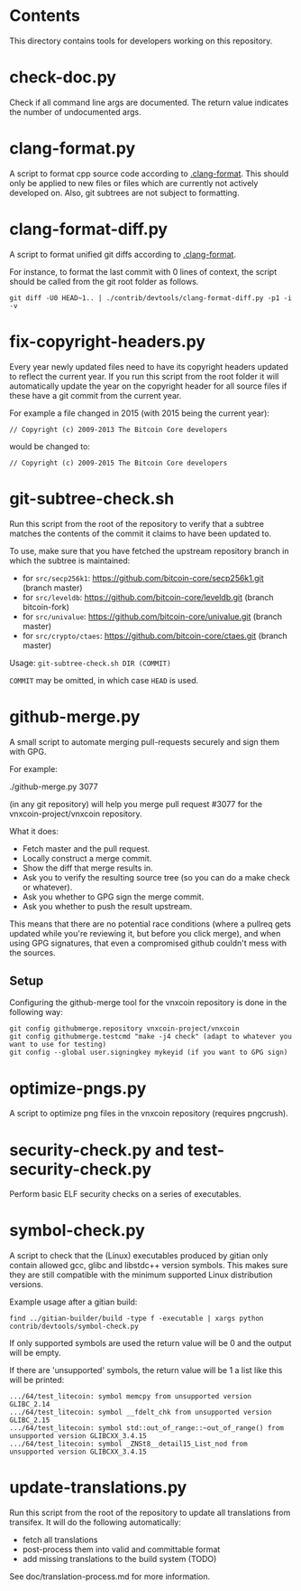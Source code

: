 Contents
========
This directory contains tools for developers working on this repository.

check-doc.py
============

Check if all command line args are documented. The return value indicates the
number of undocumented args.

clang-format.py
===============

A script to format cpp source code according to [.clang-format](../../src/.clang-format). This should only be applied to new files or files which are currently not actively developed on. Also, git subtrees are not subject to formatting.

clang-format-diff.py
===================

A script to format unified git diffs according to [.clang-format](../../src/.clang-format).

For instance, to format the last commit with 0 lines of context,
the script should be called from the git root folder as follows.

```
git diff -U0 HEAD~1.. | ./contrib/devtools/clang-format-diff.py -p1 -i -v
```

fix-copyright-headers.py
========================

Every year newly updated files need to have its copyright headers updated to reflect the current year.
If you run this script from the root folder it will automatically update the year on the copyright header for all
source files if these have a git commit from the current year.

For example a file changed in 2015 (with 2015 being the current year):

```// Copyright (c) 2009-2013 The Bitcoin Core developers```

would be changed to:

```// Copyright (c) 2009-2015 The Bitcoin Core developers```

git-subtree-check.sh
====================

Run this script from the root of the repository to verify that a subtree matches the contents of
the commit it claims to have been updated to.

To use, make sure that you have fetched the upstream repository branch in which the subtree is
maintained:
* for `src/secp256k1`: https://github.com/bitcoin-core/secp256k1.git (branch master)
* for `src/leveldb`: https://github.com/bitcoin-core/leveldb.git (branch bitcoin-fork)
* for `src/univalue`: https://github.com/bitcoin-core/univalue.git (branch master)
* for `src/crypto/ctaes`: https://github.com/bitcoin-core/ctaes.git (branch master)

Usage: `git-subtree-check.sh DIR (COMMIT)`

`COMMIT` may be omitted, in which case `HEAD` is used.

github-merge.py
===============

A small script to automate merging pull-requests securely and sign them with GPG.

For example:

  ./github-merge.py 3077

(in any git repository) will help you merge pull request #3077 for the
vnxcoin-project/vnxcoin repository.

What it does:
* Fetch master and the pull request.
* Locally construct a merge commit.
* Show the diff that merge results in.
* Ask you to verify the resulting source tree (so you can do a make
check or whatever).
* Ask you whether to GPG sign the merge commit.
* Ask you whether to push the result upstream.

This means that there are no potential race conditions (where a
pullreq gets updated while you're reviewing it, but before you click
merge), and when using GPG signatures, that even a compromised github
couldn't mess with the sources.

Setup
---------
Configuring the github-merge tool for the vnxcoin repository is done in the following way:

    git config githubmerge.repository vnxcoin-project/vnxcoin
    git config githubmerge.testcmd "make -j4 check" (adapt to whatever you want to use for testing)
    git config --global user.signingkey mykeyid (if you want to GPG sign)

optimize-pngs.py
================

A script to optimize png files in the vnxcoin
repository (requires pngcrush).

security-check.py and test-security-check.py
============================================

Perform basic ELF security checks on a series of executables.

symbol-check.py
===============

A script to check that the (Linux) executables produced by gitian only contain
allowed gcc, glibc and libstdc++ version symbols. This makes sure they are
still compatible with the minimum supported Linux distribution versions.

Example usage after a gitian build:

    find ../gitian-builder/build -type f -executable | xargs python contrib/devtools/symbol-check.py 

If only supported symbols are used the return value will be 0 and the output will be empty.

If there are 'unsupported' symbols, the return value will be 1 a list like this will be printed:

    .../64/test_litecoin: symbol memcpy from unsupported version GLIBC_2.14
    .../64/test_litecoin: symbol __fdelt_chk from unsupported version GLIBC_2.15
    .../64/test_litecoin: symbol std::out_of_range::~out_of_range() from unsupported version GLIBCXX_3.4.15
    .../64/test_litecoin: symbol _ZNSt8__detail15_List_nod from unsupported version GLIBCXX_3.4.15

update-translations.py
======================

Run this script from the root of the repository to update all translations from transifex.
It will do the following automatically:

- fetch all translations
- post-process them into valid and committable format
- add missing translations to the build system (TODO)

See doc/translation-process.md for more information.
